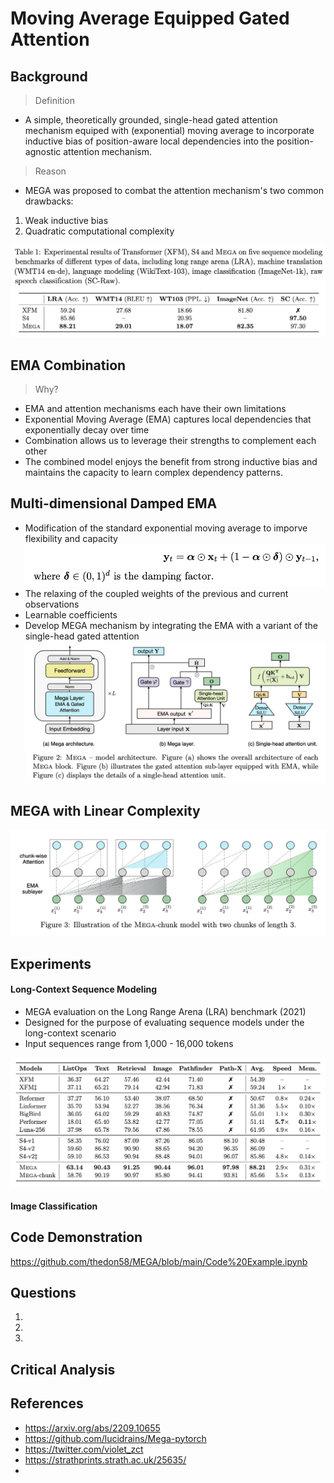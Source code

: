 # Moving Average Equipped Gated Attention

## Background

> Definition
* A simple, theoretically grounded, single-head gated attention mechanism equiped with (exponential) moving average to incorporate inductive bias of position-aware local dependencies into the position-agnostic attention mechanism.

> Reason
* MEGA was proposed to combat the attention mechanism's two common drawbacks:
1. Weak inductive bias
2. Quadratic computational complexity

![GitHub Logo](/Images/XFM.png)


## EMA Combination
> Why?
* EMA and attention mechanisms each have their own limitations
* Exponential Moving Average (EMA) captures local dependencies that exponentially decay over time
* Combination allows us to leverage their strengths to complement each other
* The combined model enjoys the benefit from strong inductive bias and maintains the capacity to learn complex dependency patterns.


## Multi-dimensional Damped EMA
* Modification of the standard exponential moving average to imporve flexibility and capacity
![GitHub Logo](/Images/Damped.png)
* The relaxing of the coupled weights of the previous and current observations
* Learnable coefficients
* Develop MEGA mechanism by integrating the EMA with a variant of the single-head gated attention
![GitHub Logo](/Images/MEGA.png)


## MEGA with Linear Complexity

![GitHub Logo](/Images/MEGA_Chunk.png)


## Experiments



#### Long-Context Sequence Modeling
* MEGA evaluation on the Long Range Arena (LRA) benchmark (2021)
* Designed for the purpose of evaluating sequence models under the long-context scenario
* Input sequences range from 1,000 - 16,000 tokens

![GitHub Logo](/Images/LRA.png)


#### Image Classification



## Code Demonstration

https://github.com/thedon58/MEGA/blob/main/Code%20Example.ipynb


## Questions

1.
2.
3.

## Critical Analysis



## References
* https://arxiv.org/abs/2209.10655
* https://github.com/lucidrains/Mega-pytorch
* https://twitter.com/violet_zct
* https://strathprints.strath.ac.uk/25635/
* 
